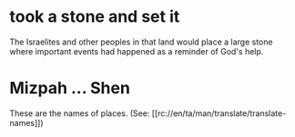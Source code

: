 # took a stone and set it

The Israelites and other peoples in that land would place a large stone where important events had happened as a reminder of God's help.

# Mizpah ... Shen

These are the names of places. (See: [[rc://en/ta/man/translate/translate-names]])

